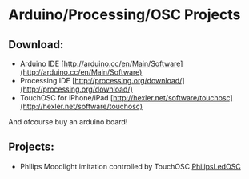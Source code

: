 Arduino/Processing/OSC Projects
===============================

Download:   
---------

* Arduino IDE [http://arduino.cc/en/Main/Software](http://arduino.cc/en/Main/Software)
* Processing IDE [http://processing.org/download/](http://processing.org/download/)
* TouchOSC for iPhone/iPad [http://hexler.net/software/touchosc](http://hexler.net/software/touchosc)

And ofcourse buy an arduino board!

Projects:
---------

* Philips Moodlight imitation controlled by TouchOSC [PhilipsLedOSC](interactive/blob/master/DOC/PhilipsLedOSC.md)